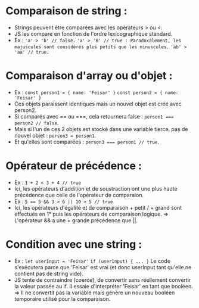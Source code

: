 # Comparaison de string :
- Strings peuvent être comparées avec les opérateurs > ou <.
- JS les compare en fonction de l'ordre lexicographique standard.
- Ex : `'a' > 'b' // false.`
`'a' > 'B' // true : Paradoxalement, les majuscules sont considérés plus petits que les minuscules.`
`'ab' > 'aa' // true.`

# Comparaison d'array ou d'objet :
- Ex :  `const person1 = { name: 'Feisar' }`
        `const person2 = { name: 'Feisar' }`
- Ces objets paraissent identiques mais un nouvel objet est créé avec person2.
- Si comparés avec == ou ===, cela retournera false : `person1 === person2 // false`.
- Mais si l'un de ces 2 objets est stocké dans une variable tierce, pas de nouvel objet : `person3 = person1`.
- Et qu'elles sont comparées : `person3 === person1 // true`.

# Opérateur de précédence :
- Ex : `1 + 2 < 3 + 4 // true`
- Ici, les opérateurs d'addition et de soustraction ont une plus haute précédence que celle de l'opérateur de comparaion.
- Ex : `5 == 5 && 3 > 6 || 10 > 5 // true`
- Ici, les opérateurs d'égalité et de comparaison + petit / + grand sont effectués en 1° puis les opérateurs de comparaison logique.
    => L'opérateur && a une + grande précédence que ||.

# Condition avec une string :
- Ex :  `let userInput = 'Feisar'`
        `if (userInput) { ... }` Le code s'exécutera parce que 'Feisar' est vrai (et donc userInput tant qu'elle ne contient pas de string vide).
- JS tente de contraindre (coerce), de convertir sans réellement convertir la valeur passée au if. Il essaie d'interpréter 'Feisar' en tant que booléen.
    => Il ne convertit pas la variable mais génère un nouveau booléen temporaire utilisé pour la comparaison. 